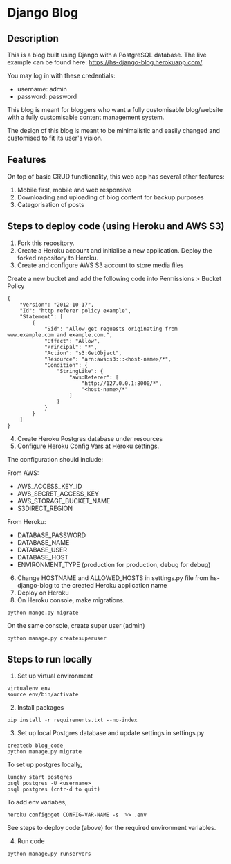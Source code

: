 # Django Blog

## Description
This is a blog built using Django with a PostgreSQL database. The live example can be found here: https://hs-django-blog.herokuapp.com/.

You may log in with these credentials:
- username: admin
- password: password

This blog is meant for bloggers who want a fully customisable blog/website with a fully customisable content management system.

The design of this blog is meant to be minimalistic and easily changed and customised to fit its user's vision.

## Features
On top of basic CRUD functionality, this web app has several other features:
1. Mobile first, mobile and web responsive
2. Downloading and uploading of blog content for backup purposes
3. Categorisation of posts

## Steps to deploy code (using Heroku and AWS S3)
1. Fork this repository.
2. Create a Heroku account and initialise a new application. Deploy the forked repository to Heroku.
3. Create and configure AWS S3 account to store media files

Create a new bucket and add the following code into Permissions > Bucket Policy
```
{
    "Version": "2012-10-17",
    "Id": "http referer policy example",
    "Statement": [
        {
            "Sid": "Allow get requests originating from www.example.com and example.com.",
            "Effect": "Allow",
            "Principal": "*",
            "Action": "s3:GetObject",
            "Resource": "arn:aws:s3:::<host-name>/*",
            "Condition": {
                "StringLike": {
                    "aws:Referer": [
                        "http://127.0.0.1:8000/*",
                        "<host-name>/*"
                    ]
                }
            }
        }
    ]
}
```
4. Create Heroku Postgres database under resources
5. Configure Heroku Config Vars at Heroku settings.

The configuration should include:

From AWS:
- AWS_ACCESS_KEY_ID
- AWS_SECRET_ACCESS_KEY
- AWS_STORAGE_BUCKET_NAME
- S3DIRECT_REGION

From Heroku:
- DATABASE_PASSWORD
- DATABASE_NAME
- DATABASE_USER
- DATABASE_HOST
- ENVIRONMENT_TYPE (production for production, debug for debug)

6. Change HOSTNAME and ALLOWED_HOSTS in settings.py file from hs-django-blog to the created Heroku application name
7. Deploy on Heroku
8. On Heroku console, make migrations.
```
python mange.py migrate
```
On the same console, create super user (admin)
```
python manage.py createsuperuser
```


## Steps to run locally
1. Set up virtual environment
```
virtualenv env
source env/bin/activate
```
2. Install packages
```
pip install -r requirements.txt --no-index
```
3. Set up local Postgres database and update settings in settings.py
```
createdb blog_code
python manage.py migrate
```

To set up postgres locally,
```
lunchy start postgres
psql postgres -U <username>
psql postgres (cntr-d to quit)
```

To add env variabes,
```
heroku config:get CONFIG-VAR-NAME -s  >> .env
```
See steps to deploy code (above) for the required environment variables.

4. Run code
```
python manage.py runservers
```
